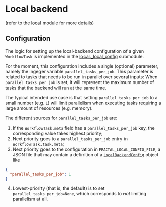 # Local backend

(refer to the [local](../../../reference/fractal_server/app/runner/_local) module for more details)

## Configuration

The logic for setting up the local-backend configuration of a given `WorkflowTask` is
implemented in the
[local.\_local_config](../../../reference/fractal_server/app/runner/_local/_local_config)
submodule.

For the moment, this configuration includes a single (optional) parameter,
namely the ingeger variable `parallel_tasks_per_job`. This parameter is related
to tasks that needs to be run in parallel over several inputs: When
`parallel_tasks_per_job` is set, it will represent the maximum number of tasks
that the backend will run at the same time.

The typical intended use case is that setting `parallel_tasks_per_job` to a
small number (e.g. `1`) will limit parallelism when executing tasks requiring a
large amount of resources (e.g. memory).


The different sources for `parallel_tasks_per_job` are:

1. If the `WorkflowTask.meta` field has a `parallel_tasks_per_job` key, the
   corresponding value takes highest priority;
2. Next priority goes to a `parallel_tasks_per_job` entry in
   `WorkflowTask.task.meta`;
3. Next priority goes to the configuration in `FRACTAL_LOCAL_CONFIG_FILE`, a
   JSON file that may contain a definition of a
   [`LocalBackendConfig`](../../../reference/fractal_server/app/runner/_local/_local_config/#fractal_server.app.runner._local._local_config.LocalBackendConfig)
   object like
```JSON
{
  "parallel_tasks_per_job": 1
}
```
4. Lowest-priority (that is, the default) is to set
   `parallel_tasks_per_job=None`, which corresponds to _not_ limiting
    parallelism at all.
